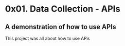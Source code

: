 # 0x01. Data Collection - APIs

## A demonstration of how to use APIs
This project was all about how to use APis
